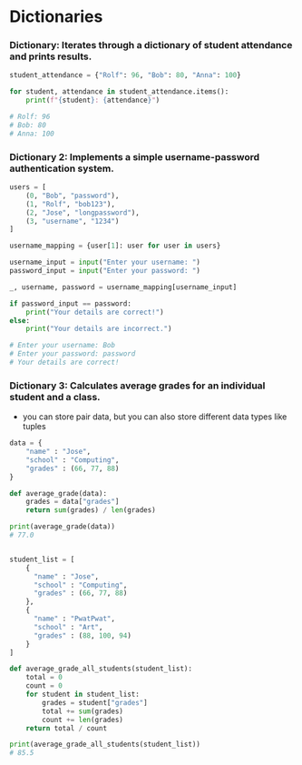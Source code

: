 # Dictionaries

### Dictionary: Iterates through a dictionary of student attendance and prints results.

```python
student_attendance = {"Rolf": 96, "Bob": 80, "Anna": 100}

for student, attendance in student_attendance.items():
    print(f"{student}: {attendance}")

# Rolf: 96
# Bob: 80
# Anna: 100
```

### Dictionary 2: Implements a simple username-password authentication system.

```python
users = [
    (0, "Bob", "password"),
    (1, "Rolf", "bob123"),
    (2, "Jose", "longpassword"),
    (3, "username", "1234")
]

username_mapping = {user[1]: user for user in users}

username_input = input("Enter your username: ")
password_input = input("Enter your password: ")

_, username, password = username_mapping[username_input]

if password_input == password:
    print("Your details are correct!")
else:
    print("Your details are incorrect.")

# Enter your username: Bob
# Enter your password: password
# Your details are correct!
```

### Dictionary 3: Calculates average grades for an individual student and a class.

- you can store pair data, but you can also store different data types like tuples

```python
data = {
    "name" : "Jose",
    "school" : "Computing",
    "grades" : (66, 77, 88)
}

def average_grade(data):
    grades = data["grades"]
    return sum(grades) / len(grades)

print(average_grade(data))
# 77.0


student_list = [
    {
      "name" : "Jose",
      "school" : "Computing",
      "grades" : (66, 77, 88)
    },
    {
      "name" : "PwatPwat",
      "school" : "Art",
      "grades" : (88, 100, 94)
    }
]

def average_grade_all_students(student_list):
    total = 0
    count = 0
    for student in student_list:
        grades = student["grades"]
        total += sum(grades)
        count += len(grades)
    return total / count

print(average_grade_all_students(student_list))
# 85.5
```
